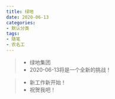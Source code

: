 ```yaml
---
title: 绿地
date: 2020-06-13
categories:
- 默认分类
tags:
- 随笔
- 农名工
---
```


> * 绿地集团
> * 2020-06-13将是一个全新的挑战！

  <!-- more -->

> * 新工作新开始！
> * 祝贺我吧！
